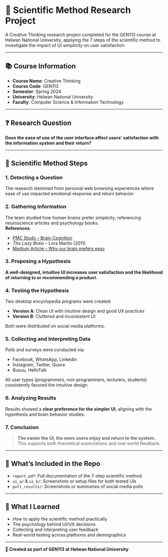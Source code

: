 # 🧠 Scientific Method Research Project

A Creative Thinking research project completed for the GEN113 course at Helwan National University, applying the 7 steps of the scientific method to investigate the impact of UI simplicity on user satisfaction.

---

## 📚 Course Information

- **Course Name**: Creative Thinking  
- **Course Code**: GEN113  
- **Semester**: Spring 2024  
- **University**: Helwan National University  
- **Faculty**: Computer Science & Information Technology  

---
## ❓ Research Question

**Does the ease of use of the user interface affect users' satisfaction with the information system and their return?**

---

## 🔬 Scientific Method Steps

### 1. Detecting a Question  
The research stemmed from personal web browsing experiences where ease of use impacted emotional response and return behavior.

### 2. Gathering Information  
The team studied how human brains prefer simplicity, referencing neuroscience articles and psychology books.  
**References**:
- [PMC Study – Brain Cognition](https://www.ncbi.nlm.nih.gov/pmc/articles/PMC2944661/)
- *The Lazy Brain* – Lora Martin (2011)  
- [Medium Article – Why our brain prefers easy](https://medium.com/@rashi.bilash/neuroscience-and-convenience-how-our-brain-prefers-easy-over-effort-748a80337ece)

### 3. Proposing a Hypothesis  
**A well-designed, intuitive UI increases user satisfaction and the likelihood of returning to or recommending a product.**

### 4. Testing the Hypothesis  
Two desktop encyclopedia programs were created:
- **Version A**: Clean UI with intuitive design and good UX practices  
- **Version B**: Cluttered and inconsistent UI  

Both were distributed on social media platforms.

### 5. Collecting and Interpreting Data  
Polls and surveys were conducted via:
- Facebook, WhatsApp, LinkedIn
- Instagram, Twitter, Quora
- Busuu, HelloTalk

All user types (programmers, non-programmers, lecturers, students) consistently favored the intuitive design.

### 6. Analyzing Results  
Results showed a **clear preference for the simpler UI**, aligning with the hypothesis and brain behavior studies.

### 7. Conclusion  
> **The easier the UI, the more users enjoy and return to the system.**  
This supports both theoretical expectations and real-world feedback.

---

## 📝 What’s Included in the Repo

- `report.pdf`: Full documentation of the 7-step scientific method
- `ui_a/` & `ui_b/`: Screenshots or setup files for both tested UIs
- `poll_results/`: Screenshots or summaries of social media polls

---

## 💬 What I Learned

- How to apply the scientific method practically  
- The psychology behind UI/UX decisions  
- Collecting and interpreting user feedback  
- Real-world testing across platforms and demographics  

---

**📌 Created as part of GEN113 at Helwan National University**  
